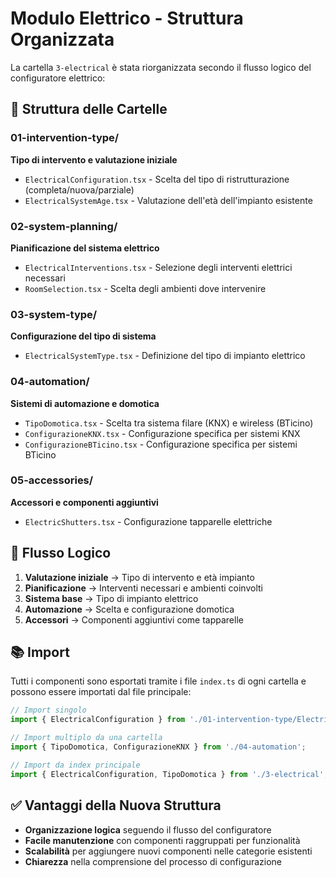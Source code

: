 # Modulo Elettrico - Struttura Organizzata

La cartella `3-electrical` è stata riorganizzata secondo il flusso logico del configuratore elettrico:

## 📁 Struttura delle Cartelle

### 01-intervention-type/
**Tipo di intervento e valutazione iniziale**
- `ElectricalConfiguration.tsx` - Scelta del tipo di ristrutturazione (completa/nuova/parziale)
- `ElectricalSystemAge.tsx` - Valutazione dell'età dell'impianto esistente

### 02-system-planning/
**Pianificazione del sistema elettrico**
- `ElectricalInterventions.tsx` - Selezione degli interventi elettrici necessari
- `RoomSelection.tsx` - Scelta degli ambienti dove intervenire

### 03-system-type/
**Configurazione del tipo di sistema**
- `ElectricalSystemType.tsx` - Definizione del tipo di impianto elettrico

### 04-automation/
**Sistemi di automazione e domotica**
- `TipoDomotica.tsx` - Scelta tra sistema filare (KNX) e wireless (BTicino)
- `ConfigurazioneKNX.tsx` - Configurazione specifica per sistemi KNX
- `ConfigurazioneBTicino.tsx` - Configurazione specifica per sistemi BTicino

### 05-accessories/
**Accessori e componenti aggiuntivi**
- `ElectricShutters.tsx` - Configurazione tapparelle elettriche

## 🔄 Flusso Logico

1. **Valutazione iniziale** → Tipo di intervento e età impianto
2. **Pianificazione** → Interventi necessari e ambienti coinvolti  
3. **Sistema base** → Tipo di impianto elettrico
4. **Automazione** → Scelta e configurazione domotica
5. **Accessori** → Componenti aggiuntivi come tapparelle

## 📚 Import

Tutti i componenti sono esportati tramite i file `index.ts` di ogni cartella e possono essere importati dal file principale:

```typescript
// Import singolo
import { ElectricalConfiguration } from './01-intervention-type/ElectricalConfiguration';

// Import multiplo da una cartella
import { TipoDomotica, ConfigurazioneKNX } from './04-automation';

// Import da index principale
import { ElectricalConfiguration, TipoDomotica } from './3-electrical';
```

## ✅ Vantaggi della Nuova Struttura

- **Organizzazione logica** seguendo il flusso del configuratore
- **Facile manutenzione** con componenti raggruppati per funzionalità
- **Scalabilità** per aggiungere nuovi componenti nelle categorie esistenti
- **Chiarezza** nella comprensione del processo di configurazione